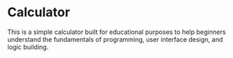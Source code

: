 # Calculator
This is a simple calculator built for educational purposes to help beginners understand the fundamentals of programming, user interface design, and logic building.


